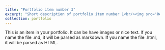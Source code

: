 ```yaml
---
title: "Portfolio item number 3"
excerpt: "Short description of portfolio item number 1<br/><img src='Residency.jpg' width='500' height='300'>"
collection: portfolio
---
```


This is an item in your portfolio. It can be have images or nice text. If you name the file .md, it will be parsed as markdown. If you name the file .html, it will be parsed as HTML. 

